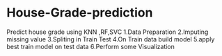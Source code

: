 # House-Grade-prediction

Predict house grade using KNN ,RF,SVC
1.Data Preparation
2.Imputing missing value
3.Spliting in Train Test
4.On Train data build model
5.apply best train model on test data
6.Perform some Visualization


